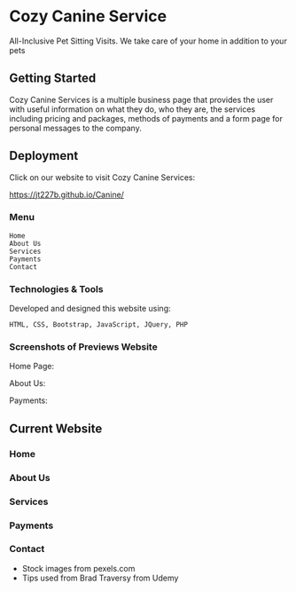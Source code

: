 # Cozy Canine Service
All-Inclusive Pet Sitting Visits. We take care of your home in addition to your pets


## Getting Started

Cozy Canine Services is a multiple business page that provides the user with useful information on what they do, who they are, the services including pricing and packages, methods of payments and a form page for personal messages to the company.

## Deployment

Click on our website to visit Cozy Canine Services:

https://jt227b.github.io/Canine/

### Menu

```
Home
About Us
Services
Payments
Contact
```

### Technologies & Tools

Developed and designed this website using:

```
HTML, CSS, Bootstrap, JavaScript, JQuery, PHP
```

### Screenshots of Previews Website


Home Page:

About Us:

Payments:



## Current Website

### Home

### About Us

### Services

### Payments

### Contact

* Stock images from pexels.com
* Tips used from Brad Traversy from Udemy
